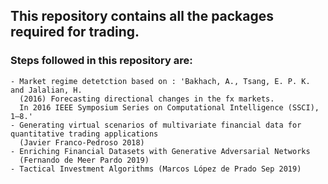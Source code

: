 ## This repository contains all the packages required for trading.

### Steps followed in this repository are:
	- Market regime detetction based on : 'Bakhach, A., Tsang, E. P. K. and Jalalian, H. 
	  (2016) Forecasting directional changes in the fx markets. 
	  In 2016 IEEE Symposium Series on Computational Intelligence (SSCI), 1–8.'
	- Generating virtual scenarios of multivariate financial data for quantitative trading applications 
	  (Javier Franco-Pedroso 2018)
	- Enriching Financial Datasets with Generative Adversarial Networks 
	  (Fernando de Meer Pardo 2019)
	- Tactical Investment Algorithms (Marcos López de Prado Sep 2019)
